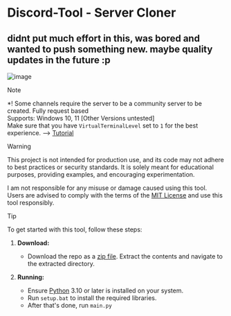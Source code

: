 # Discord-Tool - Server Cloner
## didnt put much effort in this, was bored and wanted to push something new. maybe quality updates in the future :p
![image](https://schuh.wtf/resources/images/cloner.png)

> [!NOTE]
> *! Some channels require the server to be a community server to be created.
> Fully request based<br>
> Supports: Windows 10, 11 [Other Versions untested]<br>
> Make sure that you have `VirtualTerminalLevel` set to `1` for the best experience. --> [Tutorial](https://www.youtube.com/watch?v=HeJOyEw3RtM)<br>

> [!WARNING]
> 
> This project is not intended for production use, and its code may not adhere to best practices or security standards. It is solely meant for educational purposes, providing examples, and encouraging experimentation.<br>
>
> I am not responsible for any misuse or damage caused using this tool. Users are advised to comply with the terms of the [MIT License](https://github.com/Schuh1337/Discord-MultiTool/tree/main?tab=MIT) and use this tool responsibly.

> [!TIP]
> 
> To get started with this tool, follow these steps:
> 
> 1. **Download:**
>    - Download the repo as a [zip file](https://github.com/Schuh1337/Discord-Cloner/archive/refs/heads/main.zip). Extract the contents and navigate to the extracted directory.
> 
> 2. **Running:**
>    - Ensure [Python](https://www.python.org/downloads/) 3.10 or later is installed on your system.
>    - Run `setup.bat` to install the required libraries.
>    - After that's done, run `main.py`
